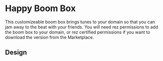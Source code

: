 # Happy Boom Box
This customizeable boom box brings tunes to your domain so that you can jam away to the beat with your friends. You will need rez permissions to add the boom box to your domain, or rez certified permissions if you want to download the version from the Marketplace. 

## Design